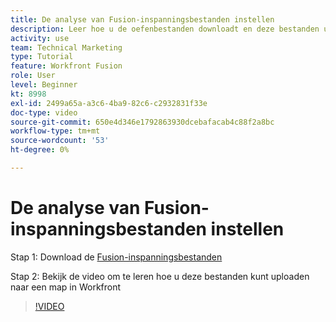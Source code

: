 ```yaml
---
title: De analyse van Fusion-inspanningsbestanden instellen
description: Leer hoe u de oefenbestanden downloadt en deze bestanden uploadt naar een map in Workfront, in [!DNL Adobe Workfront Fusion].
activity: use
team: Technical Marketing
type: Tutorial
feature: Workfront Fusion
role: User
level: Beginner
kt: 8998
exl-id: 2499a65a-a3c6-4ba9-82c6-c2932831f33e
doc-type: video
source-git-commit: 650e4d346e1792863930dcebafacab4c88f2a8bc
workflow-type: tm+mt
source-wordcount: '53'
ht-degree: 0%

---
```


# De analyse van Fusion-inspanningsbestanden instellen

Stap 1: Download de [Fusion-inspanningsbestanden](/help/assets/fusion-exercise-files.zip)

Stap 2: Bekijk de video om te leren hoe u deze bestanden kunt uploaden naar een map in Workfront

>[!VIDEO](https://video.tv.adobe.com/v/335258/?quality=12&learn=on)
